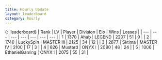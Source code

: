 ```yaml
---
title: Hourly Update
layout: leaderboard
category: hourly
---
```


{: .leaderboard}
| Rank | LV | Player | Division | Elo | Wins | Losses |
| --- | --- | --- | --- | --- | --- | --- |
| <span data-change="0">1</span> | 1370 | <span title="ID: 402846">Ahab</span> | LEGEND | <span data-change="0">2207</span> | <span data-change="0">51</span> | <span data-change="0">9</span> |
| <span data-change="0">2</span> | 1740 | <span title="ID: 498412">LuckySpin</span> | MASTER III | <span data-change="0">2125</span> | <span data-change="0">34</span> | <span data-change="0">12</span> |
| <span data-change="0">3</span> | 2877 | <span title="ID: 353063">Sktima</span> | MASTER IV | <span data-change="0">2100</span> | <span data-change="0">17</span> | <span data-change="0">3</span> |
| <span data-change="1">4</span> | 826 | <span title="ID: 611082">Mustard</span> | ONYX I | <span data-change="20">2080</span> | <span data-change="3">48</span> | <span data-change="0">24</span> |
| <span data-change="-1">5</span> | 1006 | <span title="ID: 719356">EthanielGaming</span> | ONYX I | <span data-change="0">2075</span> | <span data-change="0">55</span> | <span data-change="0">31</span> |